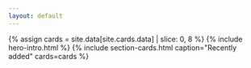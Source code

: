 ```yaml
---
layout: default
---
```

{% assign cards = site.data[site.cards.data] | slice: 0, 8 %}
{% include hero-intro.html %}
{% include section-cards.html caption="Recently added" cards=cards %}
